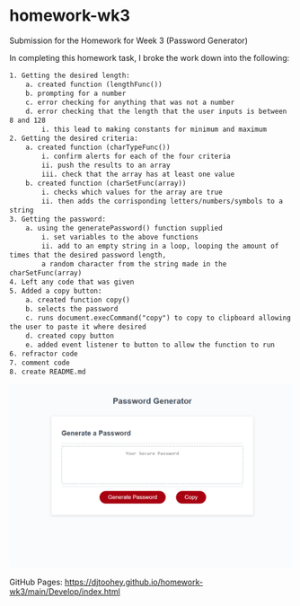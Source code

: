 # homework-wk3
Submission for the Homework for Week 3 (Password Generator)

In completing this homework task, I broke the work down into the following:
```
1. Getting the desired length:
    a. created function (lengthFunc())
    b. prompting for a number
    c. error checking for anything that was not a number
    d. error checking that the length that the user inputs is between 8 and 128
        i. this lead to making constants for minimum and maximum
2. Getting the desired criteria:
    a. created function (charTypeFunc())
        i. confirm alerts for each of the four criteria
        ii. push the results to an array
        iii. check that the array has at least one value
    b. created function (charSetFunc(array))
        i. checks which values for the array are true
        ii. then adds the corrisponding letters/numbers/symbols to a string
3. Getting the password:
    a. using the generatePassword() function supplied
        i. set variables to the above functions
        ii. add to an empty string in a loop, looping the amount of times that the desired password length, 
        a random character from the string made in the charSetFunc(array)
4. Left any code that was given
5. Added a copy button:
    a. created function copy()
    b. selects the password
    c. runs document.execCommand("copy") to copy to clipboard allowing the user to paste it where desired
    d. created copy button
    e. added event listener to button to allow the function to run
6. refractor code
7. comment code
8. create README.md
```

![password generator completed](./main/Assets/wk3imgPasswordGen.png)

GitHub Pages: https://djtoohey.github.io/homework-wk3/main/Develop/index.html

